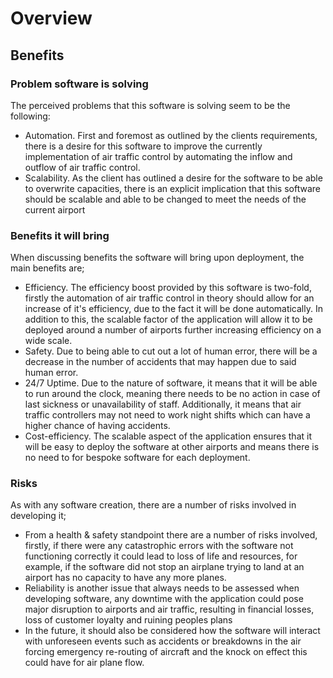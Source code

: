 # Overview

## Benefits

### Problem software is solving
The perceived problems that this software is solving seem to be the following:
- Automation. First and foremost as outlined by the clients requirements, there is a desire for this software to improve the currently implementation of air traffic control by automating the inflow and outflow of air traffic control. 
- Scalability. As the client has outlined a desire for the software to be able to overwrite capacities, there is an explicit implication that this software should be scalable and able to be changed to meet the needs of the current airport 

### Benefits it will bring
When discussing benefits the software will bring upon deployment, the main benefits are;
- Efficiency. The efficiency boost provided by this software is two-fold, firstly the automation of air traffic control in theory should allow for an increase of it's efficiency, due to the fact it will be done automatically. In addition to this, the scalable factor of the application will allow it to be deployed around a number of airports further increasing efficiency on a wide scale.
- Safety. Due to being able to cut out a lot of human error, there will be a decrease in the number of accidents that may happen due to said human error. 
- 24/7 Uptime. Due to the nature of software, it means that it will be able to run around the clock, meaning there needs to be no action in case of last sickness or unavailability of staff. Additionally, it means that air traffic controllers may not need to work night shifts which can have a higher chance of having accidents. 
- Cost-efficiency. The scalable aspect of the application ensures that it will be easy to deploy the software at other airports and means there is no need to for bespoke software for each deployment. 

### Risks
As with any software creation, there are a number of risks involved in developing it; 
- From a health & safety standpoint there are a number of risks involved, firstly, if there were any catastrophic errors with the software not functioning correctly it could lead to loss of life and resources, for example, if the software did not stop an airplane trying to land at an airport has no capacity to have any more planes.
- Reliability is another issue that always needs to be assessed when developing software, any downtime with the application could pose major disruption to airports and air traffic, resulting in financial losses, loss of customer loyalty and ruining peoples plans
- In the future, it should also be considered how the software will interact with unforeseen events such as accidents or breakdowns in the air forcing emergency re-routing of aircraft and the knock on effect this could have for air plane flow.


